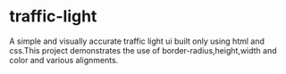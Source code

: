 # traffic-light
A simple and visually accurate traffic light ui built only using html and css.This project demonstrates the use of border-radius,height,width and color and various alignments.
